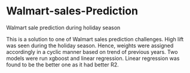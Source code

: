 # Walmart-sales-Prediction
Walmart sale prediction during holiday season

This is a solution to one of Walmart sales prediction challenges. High lift was seen during the holiday season. Hence, weights were assigned accordingly in a cyclic manner based on trend of previous years. Two models were run xgboost and linear regression. Linear regression was found to be the better one as it had better R2.
